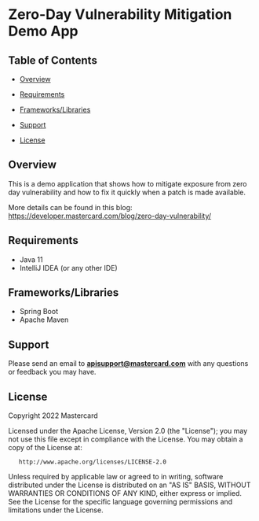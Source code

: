 # Zero-Day Vulnerability Mitigation Demo App

 

## Table of Contents
- [Overview](#overview)
- [Requirements](#requirements)
- [Frameworks/Libraries](#frameworks)
 
- [Support](#support)
- [License](#license)

## Overview  <a name="overview"></a>

This is a demo application that shows how to mitigate exposure from zero day vulnerability and how to fix it quickly when a patch is made available. 

More details can be found in this blog: https://developer.mastercard.com/blog/zero-day-vulnerability/

## Requirements  <a name="requirements"></a>

- Java 11
- IntelliJ IDEA (or any other IDE)

## Frameworks/Libraries <a name="frameworks"></a>
- Spring Boot
- Apache Maven

 
 
## Support <a name="support"></a>
Please send an email to **apisupport@mastercard.com** with any questions or feedback you may have.


## License <a name="license"></a>
<p>Copyright 2022 Mastercard</p>
<p>Licensed under the Apache License, Version 2.0 (the "License"); you may not use this file except in compliance with
the License. You may obtain a copy of the License at:</p>
<pre><code>   http://www.apache.org/licenses/LICENSE-2.0
</code></pre>
<p>Unless required by applicable law or agreed to in writing, software distributed under the License is distributed on
an "AS IS" BASIS, WITHOUT WARRANTIES OR CONDITIONS OF ANY KIND, either express or implied. See the License for the
specific language governing permissions and limitations under the License.</p>
